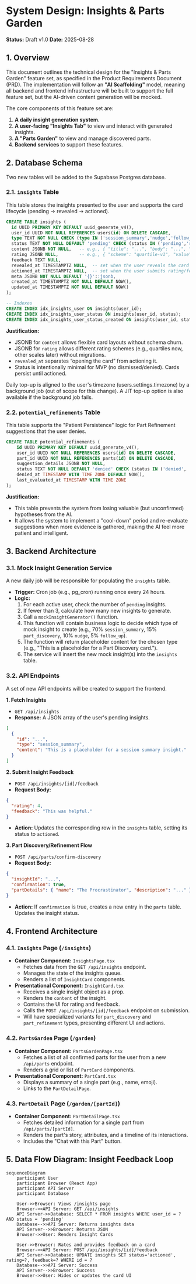 # System Design: Insights & Parts Garden

**Status:** Draft v1.0
**Date:** 2025-08-28

## 1. Overview

This document outlines the technical design for the "Insights & Parts Garden" feature set, as specified in the Product Requirements Document (PRD). The implementation will follow an **"AI Scaffolding"** model, meaning all backend and frontend infrastructure will be built to support the full feature set, but the AI-driven content generation will be mocked.

The core components of this feature set are:
1.  **A daily insight generation system.**
2.  **A user-facing "Insights Tab"** to view and interact with generated insights.
3.  **A "Parts Garden"** to view and manage discovered parts.
4.  **Backend services** to support these features.

## 2. Database Schema

Two new tables will be added to the Supabase Postgres database.

### 2.1. `insights` Table

This table stores the insights presented to the user and supports the card lifecycle (pending → revealed → actioned).

```sql
CREATE TABLE insights (
  id UUID PRIMARY KEY DEFAULT uuid_generate_v4(),
  user_id UUID NOT NULL REFERENCES users(id) ON DELETE CASCADE,
  type TEXT NOT NULL CHECK (type IN ('session_summary','nudge','follow_up','observation')),
  status TEXT NOT NULL DEFAULT 'pending' CHECK (status IN ('pending','revealed','actioned')),
  content JSONB NOT NULL,   -- e.g., { "title": "...", "body": "...", "highlights": [], "sourceSessionIds": [] }
  rating JSONB NULL,        -- e.g., { "scheme": "quartile-v1", "value": 1..4, "label": "..." }
  feedback TEXT NULL,
  revealed_at TIMESTAMPTZ NULL,  -- set when the user reveals the card
  actioned_at TIMESTAMPTZ NULL,  -- set when the user submits rating/feedback
  meta JSONB NOT NULL DEFAULT '{}'::jsonb,
  created_at TIMESTAMPTZ NOT NULL DEFAULT NOW(),
  updated_at TIMESTAMPTZ NOT NULL DEFAULT NOW()
);

-- Indexes
CREATE INDEX idx_insights_user ON insights(user_id);
CREATE INDEX idx_insights_user_status ON insights(user_id, status);
CREATE INDEX idx_insights_user_status_created ON insights(user_id, status, created_at DESC);
```
**Justification:**
- JSONB for `content` allows flexible card layouts without schema churn.
- JSONB for `rating` allows different rating schemes (e.g., quartiles now, other scales later) without migrations.
- `revealed_at` separates “opening the card” from actioning it.
- Status is intentionally minimal for MVP (no dismissed/denied). Cards persist until actioned.

Daily top-up is aligned to the user's timezone (users.settings.timezone) by a background job (out of scope for this change). A JIT top-up option is also available if the background job fails.

### 2.2. `potential_refinements` Table

This table supports the "Patient Persistence" logic for Part Refinement suggestions that the user denies.

```sql
CREATE TABLE potential_refinements (
    id UUID PRIMARY KEY DEFAULT uuid_generate_v4(),
    user_id UUID NOT NULL REFERENCES users(id) ON DELETE CASCADE,
    part_id UUID NOT NULL REFERENCES parts(id) ON DELETE CASCADE,
    suggestion_details JSONB NOT NULL,
    status TEXT NOT NULL DEFAULT 'denied' CHECK (status IN ('denied', 're-evaluating')),
    denied_at TIMESTAMP WITH TIME ZONE DEFAULT NOW(),
    last_evaluated_at TIMESTAMP WITH TIME ZONE
);
```
**Justification:**
- This table prevents the system from losing valuable (but unconfirmed) hypotheses from the AI.
- It allows the system to implement a "cool-down" period and re-evaluate suggestions when more evidence is gathered, making the AI feel more patient and intelligent.

## 3. Backend Architecture

### 3.1. Mock Insight Generation Service

A new daily job will be responsible for populating the `insights` table.

- **Trigger:** Cron job (e.g., pg_cron) running once every 24 hours.
- **Logic:**
    1. For each active user, check the number of `pending` insights.
    2. If fewer than 3, calculate how many new insights to generate.
    3. Call a `mockInsightGenerator()` function.
    4. This function will contain business logic to decide which type of mock insight to create (e.g., 70% `session_summary`, 15% `part_discovery`, 10% `nudge`, 5% `follow_up`).
    5. The function will return placeholder content for the chosen type (e.g., "This is a placeholder for a Part Discovery card.").
    6. The service will insert the new mock insight(s) into the `insights` table.

### 3.2. API Endpoints

A set of new API endpoints will be created to support the frontend.

**1. Fetch Insights**
- `GET /api/insights`
- **Response:** A JSON array of the user's pending insights.
```json
[
  {
    "id": "...",
    "type": "session_summary",
    "content": "This is a placeholder for a session summary insight."
  }
]
```

**2. Submit Insight Feedback**
- `POST /api/insights/[id]/feedback`
- **Request Body:**
```json
{
  "rating": 4,
  "feedback": "This was helpful."
}
```
- **Action:** Updates the corresponding row in the `insights` table, setting its status to `actioned`.

**3. Part Discovery/Refinement Flow**
- `POST /api/parts/confirm-discovery`
- **Request Body:**
```json
{
  "insightId": "...",
  "confirmation": true,
  "partDetails": { "name": "The Procrastinator", "description": "..." }
}
```
- **Action:** If `confirmation` is true, creates a new entry in the `parts` table. Updates the insight status.

## 4. Frontend Architecture

### 4.1. `Insights` Page (`/insights`)
- **Container Component:** `InsightsPage.tsx`
    - Fetches data from the `GET /api/insights` endpoint.
    - Manages the state of the insights queue.
    - Renders a list of `InsightCard` components.
- **Presentational Component:** `InsightCard.tsx`
    - Receives a single insight object as a prop.
    - Renders the `content` of the insight.
    - Contains the UI for rating and feedback.
    - Calls the `POST /api/insights/[id]/feedback` endpoint on submission.
    - Will have specialized variants for `part_discovery` and `part_refinement` types, presenting different UI and actions.

### 4.2. `PartsGarden` Page (`/garden`)
- **Container Component:** `PartsGardenPage.tsx`
    - Fetches a list of all confirmed parts for the user from a new `/api/parts` endpoint.
    - Renders a grid or list of `PartCard` components.
- **Presentational Component:** `PartCard.tsx`
    - Displays a summary of a single part (e.g., name, emoji).
    - Links to the `PartDetailPage`.

### 4.3. `PartDetail` Page (`/garden/[partId]`)
- **Container Component:** `PartDetailPage.tsx`
    - Fetches detailed information for a single part from `/api/parts/[partId]`.
    - Renders the part's story, attributes, and a timeline of its interactions.
    - Includes the "Chat with this Part" button.

## 5. Data Flow Diagram: Insight Feedback Loop

```mermaid
sequenceDiagram
    participant User
    participant Browser (React App)
    participant API Server
    participant Database

    User->>Browser: Views /insights page
    Browser->>API Server: GET /api/insights
    API Server->>Database: SELECT * FROM insights WHERE user_id = ? AND status = 'pending'
    Database-->>API Server: Returns insights data
    API Server-->>Browser: Returns JSON
    Browser->>User: Renders Insight Cards

    User->>Browser: Rates and provides feedback on a card
    Browser->>API Server: POST /api/insights/[id]/feedback
    API Server->>Database: UPDATE insights SET status='actioned', rating=?, feedback=? WHERE id = ?
    Database-->>API Server: Success
    API Server-->>Browser: Success
    Browser->>User: Hides or updates the card UI
```
